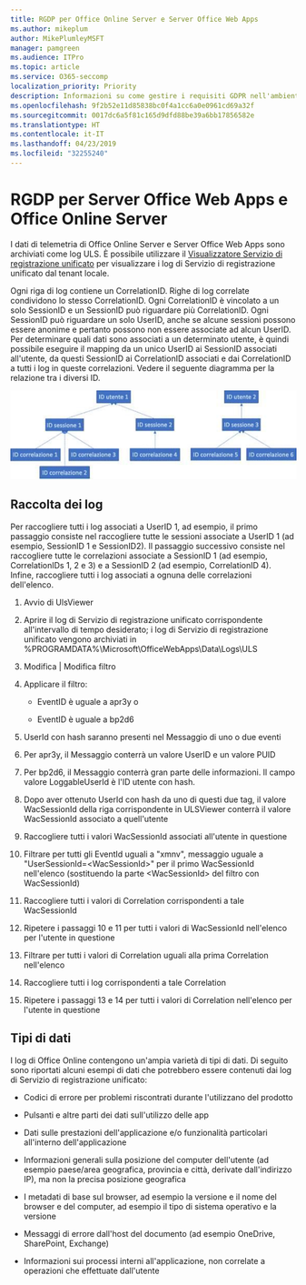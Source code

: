 ```yaml
---
title: RGDP per Office Online Server e Server Office Web Apps
ms.author: mikeplum
author: MikePlumleyMSFT
manager: pamgreen
ms.audience: ITPro
ms.topic: article
ms.service: O365-seccomp
localization_priority: Priority
description: Informazioni su come gestire i requisiti GDPR nell'ambiente Exchange Server locale.
ms.openlocfilehash: 9f2b52e11d85838bc0f4a1cc6a0e0961cd69a32f
ms.sourcegitcommit: 0017dc6a5f81c165d9dfd88be39a6bb17856582e
ms.translationtype: HT
ms.contentlocale: it-IT
ms.lasthandoff: 04/23/2019
ms.locfileid: "32255240"
---
```

# <a name="gdpr-for-office-web-apps-server-and-office-online-server"></a>RGDP per Server Office Web Apps e Office Online Server

I dati di telemetria di Office Online Server e Server Office Web Apps sono archiviati come log ULS. È possibile utilizzare il [Visualizzatore Servizio di registrazione unificato](https://www.microsoft.com/en-us/download/details.aspx?id=44020) per visualizzare i log di Servizio di registrazione unificato dal tenant locale.

Ogni riga di log contiene un CorrelationID. Righe di log correlate condividono lo stesso CorrelationID. Ogni CorrelationID è vincolato a un solo SessionID e un SessionID può riguardare più CorrelationID. Ogni SessionID può riguardare un solo UserID, anche se alcune sessioni possono essere anonime e pertanto possono non essere associate ad alcun UserID. Per determinare quali dati sono associati a un determinato utente, è quindi possibile eseguire il mapping da un unico UserID ai SessionID associati all'utente, da questi SessionID ai CorrelationID associati e dai CorrelationID a tutti i log in queste correlazioni. Vedere il seguente diagramma per la relazione tra i diversi ID.

![](media/gdpr-for-office-online-server-image1.jpg)

## <a name="gathering-logs"></a>Raccolta dei log

Per raccogliere tutti i log associati a UserID 1, ad esempio, il primo passaggio consiste nel raccogliere tutte le sessioni associate a UserID 1 (ad esempio, SessionID 1 e SessionID2). Il passaggio successivo consiste nel raccogliere tutte le correlazioni associate a SessionID 1 (ad esempio, CorrelationIDs 1, 2 e 3) e a SessionID 2 (ad esempio, CorrelationID 4). Infine, raccogliere tutti i log associati a ognuna delle correlazioni dell'elenco.

1.  Avvio di UlsViewer

2.  Aprire il log di Servizio di registrazione unificato corrispondente all'intervallo di tempo desiderato; i log di Servizio di registrazione unificato vengono archiviati in %PROGRAMDATA%\\Microsoft\\OfficeWebApps\\Data\\Logs\\ULS

3.  Modifica | Modifica filtro

4.  Applicare il filtro:

    -   EventID è uguale a apr3y o

    -   EventID è uguale a bp2d6

5.  UserId con hash saranno presenti nel Messaggio di uno o due eventi

6.  Per apr3y, il Messaggio conterrà un valore UserID e un valore PUID

7.  Per bp2d6, il Messaggio conterrà gran parte delle informazioni. Il campo valore LoggableUserId è l'ID utente con hash.

8.  Dopo aver ottenuto UserId con hash da uno di questi due tag, il valore WacSessionId della riga corrispondente in ULSViewer conterrà il valore WacSessionId associato a quell'utente

9.  Raccogliere tutti i valori WacSessionId associati all'utente in questione

10. Filtrare per tutti gli EventId uguali a "xmnv", messaggio uguale a "UserSessionId=\<WacSessionId\>" per il primo WacSessionId nell'elenco (sostituendo la parte \<WacSessionId\> del filtro con WacSessionId)

11. Raccogliere tutti i valori di Correlation corrispondenti a tale WacSessionId

12. Ripetere i passaggi 10 e 11 per tutti i valori di WacSessionId nell'elenco per l'utente in questione

13. Filtrare per tutti i valori di Correlation uguali alla prima Correlation nell'elenco

14. Raccogliere tutti i log corrispondenti a tale Correlation

15. Ripetere i passaggi 13 e 14 per tutti i valori di Correlation nell'elenco per l'utente in questione

## <a name="types-of-data"></a>Tipi di dati

I log di Office Online contengono un'ampia varietà di tipi di dati. Di seguito sono riportati alcuni esempi di dati che potrebbero essere contenuti dai log di Servizio di registrazione unificato:

-   Codici di errore per problemi riscontrati durante l'utilizzano del prodotto

-   Pulsanti e altre parti dei dati sull'utilizzo delle app

-   Dati sulle prestazioni dell'applicazione e/o funzionalità particolari all'interno dell'applicazione

-   Informazioni generali sulla posizione del computer dell'utente (ad esempio paese/area geografica, provincia e città, derivate dall'indirizzo IP), ma non la precisa posizione geografica

-   I metadati di base sul browser, ad esempio la versione e il nome del browser e del computer, ad esempio il tipo di sistema operativo e la versione

-   Messaggi di errore dall'host del documento (ad esempio OneDrive, SharePoint, Exchange)

-   Informazioni sui processi interni all'applicazione, non correlate a operazioni che effettuate dall'utente
